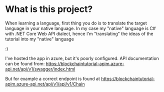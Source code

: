 # What is this project?
When learning a language, first thing you do is to translate the target language in your native language.
In my case my "native" language is C# with .NET Core Web API dialect, hence I'm "translating" the ideas of the tutorial into my "native" language

:)

I've hosted the app in azure, but it's poorly configured. API documentation can be found from:
https://blockchaintutorial-apim.azure-api.net/api/v1/swagger/index.html

But for example a correct endpoint is found at
https://blockchaintutorial-apim.azure-api.net/api/v1/api/v1/Chain
